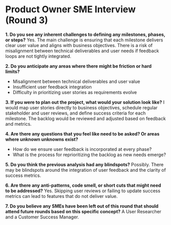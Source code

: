 # Product Owner SME Interview (Round 3)

**1. Do you see any inherent challenges to defining any milestones, phases, or steps?**
Yes. The main challenge is ensuring that each milestone delivers clear user value and aligns with business objectives. There is a risk of misalignment between technical deliverables and user needs if feedback loops are not tightly integrated.

**2. Do you anticipate any areas where there might be friction or hard limits?**
- Misalignment between technical deliverables and user value
- Insufficient user feedback integration
- Difficulty in prioritizing user stories as requirements evolve

**3. If you were to plan out the project, what would your solution look like?**
I would map user stories directly to business objectives, schedule regular stakeholder and user reviews, and define success criteria for each milestone. The backlog would be reviewed and adjusted based on feedback and metrics.

**4. Are there any questions that you feel like need to be asked? Or areas where unknown unknowns exist?**
- How do we ensure user feedback is incorporated at every phase?
- What is the process for reprioritizing the backlog as new needs emerge?

**5. Do you think the previous analysis had any blindspots?**
Possibly. There may be blindspots around the integration of user feedback and the clarity of success metrics.

**6. Are there any anti-patterns, code smell, or short cuts that might need to be addressed?**
Yes. Skipping user reviews or failing to update success metrics can lead to features that do not deliver value.

**7. Do you believe any SMEs have been left out of this round that should attend future rounds based on this specific concept?**
A User Researcher and a Customer Success Manager. 